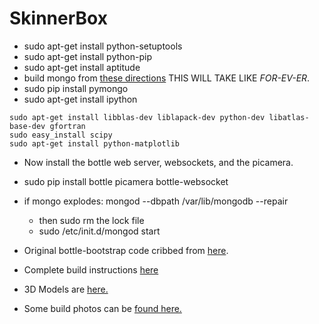 SkinnerBox
==========
* sudo apt-get install python-setuptools
* sudo apt-get install python-pip
* sudo apt-get install aptitude
* build mongo from [these directions](http://c-mobberley.com/wordpress/2013/10/14/raspberry-pi-mongodb-installation-the-working-guide/) THIS WILL TAKE LIKE *FOR-EV-ER*. 
* sudo pip install pymongo
* sudo apt-get install ipython
```
sudo apt-get install libblas-dev liblapack-dev python-dev libatlas-base-dev gfortran 
sudo easy_install scipy                 
sudo apt-get install python-matplotlib
```

* Now install the bottle web server, websockets, and the picamera. 
* sudo pip install bottle picamera bottle-websocket
* if mongo explodes: mongod --dbpath /var/lib/mongodb --repair
  * then sudo rm the lock file
  * sudo /etc/init.d/mongod start
  

* Original bottle-bootstrap code cribbed from [here](https://github.com/ejconlon/bottle-bootstrap).
* Complete build instructions [here]( http://www.kscottz.com/)
* 3D Models are [here.]()
* Some build photos can be [found here.](http://imgur.com/a/Aiw09)

